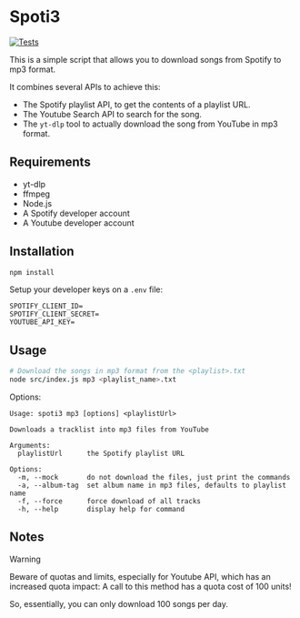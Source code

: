 # Spoti3

[![Tests](https://github.com/ang3lkar/spoti3/workflows/Run%20Tests/badge.svg)](https://github.com/ang3lkar/spoti3/actions)

This is a simple script that allows you to download songs from Spotify to mp3 format.

It combines several APIs to achieve this:

- The Spotify playlist API, to get the contents of a playlist URL.
- The Youtube Search API to search for the song.
- The `yt-dlp` tool to actually download the song from YouTube in mp3 format.

## Requirements

- yt-dlp
- ffmpeg
- Node.js
- A Spotify developer account
- A Youtube developer account

## Installation

```bash
npm install
```

Setup your developer keys on a `.env` file:

```
SPOTIFY_CLIENT_ID=
SPOTIFY_CLIENT_SECRET=
YOUTUBE_API_KEY=
```

## Usage

```bash
# Download the songs in mp3 format from the <playlist>.txt
node src/index.js mp3 <playlist_name>.txt
```

Options:

```
Usage: spoti3 mp3 [options] <playlistUrl>

Downloads a tracklist into mp3 files from YouTube

Arguments:
  playlistUrl      the Spotify playlist URL

Options:
  -m, --mock       do not download the files, just print the commands
  -a, --album-tag  set album name in mp3 files, defaults to playlist name
  -f, --force      force download of all tracks
  -h, --help       display help for command
```

## Notes

> [!WARNING]
> Beware of quotas and limits, especially for Youtube API, which has an increased quota impact: A call to this method has a quota cost of 100 units!
>
> So, essentially, you can only download 100 songs per day.

